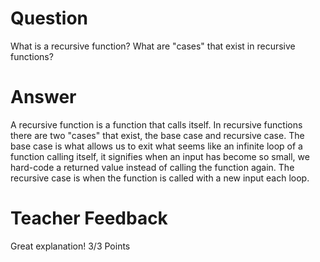 # Question

What is a recursive function? What are "cases" that exist in recursive functions?

# Answer
A recursive function is a function that calls itself. In recursive functions there are two "cases" that exist, the base case and recursive case. The base case is what allows us to exit what seems like an infinite loop of a function calling itself, it signifies when an input has become so small, we hard-code a returned value instead of calling the function again. The recursive case is when the function is called with a new input each loop.


# Teacher Feedback
Great explanation!
3/3 Points